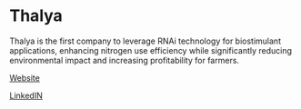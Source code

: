 # Thalya


Thalya is the first company to leverage RNAi technology for biostimulant applications, enhancing nitrogen use efficiency while significantly reducing environmental impact and increasing profitability for farmers.

[Website](https://thalya.bio/)

[LinkedIN](https://www.linkedin.com/company/thalyabio/posts/?feedView=all)


